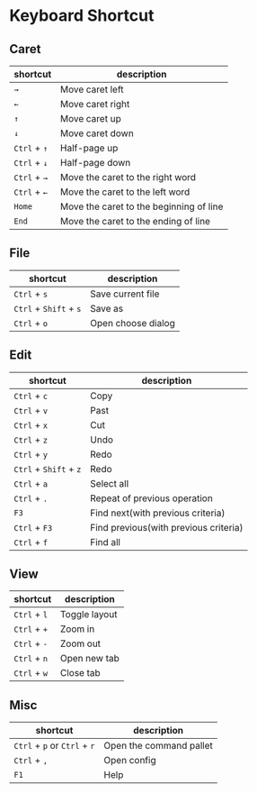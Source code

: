 # Keyboard Shortcut

## Caret

| shortcut     | description                             |
|--------------|-----------------------------------------|
| `→`          | Move caret left                         |
| `←`          | Move caret right                        |
| `↑`          | Move caret up                           |
| `↓`          | Move caret down                         |
| `Ctrl` + `↑` | Half-page up                            |
| `Ctrl` + `↓` | Half-page down                          |
| `Ctrl` + `→` | Move the caret to the right word        |
| `Ctrl` + `←` | Move the caret to the left word         |
| `Home`       | Move the caret to the beginning of line |
| `End`        | Move the caret to the ending of line    |


## File

| shortcut     | description                             |
|--------------|-----------------------------------------|
| `Ctrl` + `s`           | Save current file                     |
| `Ctrl` + `Shift` + `s` | Save as                               |
| `Ctrl` + `o`           | Open choose dialog                    |


## Edit

| shortcut     | description                             |
|--------------|-----------------------------------------|
| `Ctrl` + `c`           | Copy                                  |
| `Ctrl` + `v`           | Past                                  |
| `Ctrl` + `x`           | Cut                                   |
| `Ctrl` + `z`           | Undo                                  |
| `Ctrl` + `y`           | Redo                                  |
| `Ctrl` + `Shift` + `z` | Redo                                  |
| `Ctrl` + `a`           | Select all                            |
| `Ctrl` + `.`           | Repeat of previous operation          |
| `F3`                   | Find next(with previous criteria)     |
| `Ctrl` + `F3`          | Find previous(with previous criteria) |
| `Ctrl` + `f`           | Find all                              |


## View

| shortcut     | description                             |
|--------------|-----------------------------------------|
| `Ctrl` + `l`           | Toggle layout                         |
| `Ctrl` + `+`           | Zoom in                               |
| `Ctrl` + `-`           | Zoom out                              |
| `Ctrl` + `n`           | Open new tab                          |
| `Ctrl` + `w`           | Close tab                             |


## Misc

| shortcut                     | description                             |
|------------------------------|-----------------------------------------|
| `Ctrl` + `p` or `Ctrl` + `r` | Open the command pallet               |
| `Ctrl` + `,`                 | Open config                           |
| `F1`                         | Help                                  |

